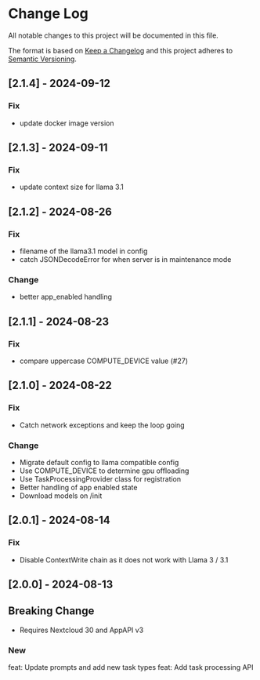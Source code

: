 <!--
  - SPDX-FileCopyrightText: 2024 Nextcloud GmbH and Nextcloud contributors
  - SPDX-License-Identifier: AGPL-3.0-or-later
-->
# Change Log

All notable changes to this project will be documented in this file.

The format is based on [Keep a Changelog](http://keepachangelog.com/)
and this project adheres to [Semantic Versioning](http://semver.org/).


## [2.1.4] - 2024-09-12

### Fix

- update docker image version


## [2.1.3] - 2024-09-11

### Fix

- update context size for llama 3.1


## [2.1.2] - 2024-08-26

### Fix

- filename of the llama3.1 model in config
- catch JSONDecodeError for when server is in maintenance mode

### Change

- better app_enabled handling


## [2.1.1] - 2024-08-23

### Fix

- compare uppercase COMPUTE_DEVICE value (#27)


## [2.1.0] - 2024-08-22

### Fix

- Catch network exceptions and keep the loop going

### Change

- Migrate default config to llama compatible config
- Use COMPUTE_DEVICE to determine gpu offloading
- Use TaskProcessingProvider class for registration
- Better handling of app enabled state
- Download models on /init


## [2.0.1] - 2024-08-14

### Fix

- Disable ContextWrite chain as it does not work with Llama 3 / 3.1

## [2.0.0] - 2024-08-13

## Breaking Change

- Requires Nextcloud 30 and AppAPI v3

### New

feat: Update prompts and add new task types
feat: Add task processing API